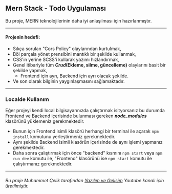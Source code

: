 ## Mern Stack - Todo Uygulaması
Bu proje, MERN teknolojilerinin daha iyi anlaşılması için hazırlanmıştır.
<hr/>

#### Projenin hedefi:
* Sıkça sorulan "Cors Policy" olaylarından kurtulmak,
* Böl parçala yönet prensibini mantıklı bir şekilde kullanmak,
* CSS'in yerine SCSS'i kullarak yazımı hızlandırmak,
* Genel itibariyle tüm **_Crud_(Ekleme, silme, güncelleme)** olaylarını basit bir şekilde yapmak,
  * Frontend için ayrı, Backend için ayrı olacak şekilde.
* Ve son olarak bilginin yaygınlaşmasını sağlamaktadır.
<hr/>


### Localde Kullanım
Eğer projeyi kendi local bilgisayarınızda çalıştırmak isityorsanız bu durumda Frontend ve Backend içerisinde bulunması gereken ***node_modules*** klasörünü yüklemeniz gerekmektedir.
* Bunun için Frontend isimli klasörü herhangi bir terminal ile açarak `npm install` komutunu yerleştirmeniz gerekmektedir.
* Aynı şekilde Backend isimli klasörün içerisinde de aynı işlemi yapmanız gerekmektedir.
* Daha sonra çalıştırmak için önce "backend" kısmını `npm start` veya `npm run dev` komutu ile, "Frontend" klasörünü ise `npm start` komutu ile çalıştırmanız gerekmektedir.

<hr/>

###### Bu proje Muhammet Çelik tarafından [Yazılım ve Gelişim](https://www.youtube.com/@yazilimvegelisim) Youtube kanalı için üretilmiştir.

